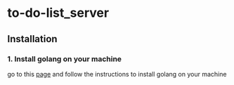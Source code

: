 # to-do-list_server

## Installation

### 1. Install golang on your machine
       
 go to this [page](https://go.dev/dl/) and follow the instructions to install golang on your machine

